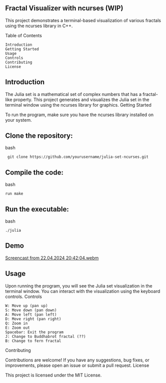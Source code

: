 ## Fractal Visualizer with ncurses (WIP)

This project demonstrates a terminal-based visualization of various fractals using the ncurses library in C++.

Table of Contents

    Introduction
    Getting Started
    Usage
    Controls
    Contributing
    License

## Introduction

The Julia set is a mathematical set of complex numbers that has a fractal-like property. This project generates and visualizes the Julia set in the terminal window using the ncurses library for graphics.
Getting Started

To run the program, make sure you have the ncurses library installed on your system.

## Clone the repository:

bash

``` git clone https://github.com/yourusername/julia-set-ncurses.git```
   
## Compile the code:

bash
```
run make
``` 
## Run the executable:

bash
```
./julia
```

## Demo 
[Screencast from 22.04.2024 20:42:04.webm](https://github.com/mdabir1203/Julia-terminal/assets/66947064/4c404210-01f3-4db6-bacb-23da68c3c7d1)




## Usage

Upon running the program, you will see the Julia set visualization in the terminal window. You can interact with the visualization using the keyboard controls.
Controls

    W: Move up (pan up)
    S: Move down (pan down)
    A: Move left (pan left)
    D: Move right (pan right)
    Q: Zoom in
    E: Zoom out
    Spacebar: Exit the program
    J: Change to Buddhabrot fractal (??)
    B: Change to fern fractal

Contributing

Contributions are welcome! If you have any suggestions, bug fixes, or improvements, please open an issue or submit a pull request.
License

This project is licensed under the MIT License.
